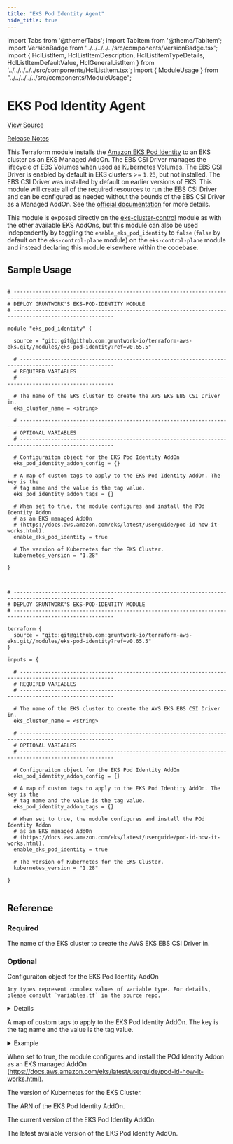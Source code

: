 ```yaml
---
title: "EKS Pod Identity Agent"
hide_title: true
---
```


import Tabs from '@theme/Tabs';
import TabItem from '@theme/TabItem';
import VersionBadge from '../../../../../src/components/VersionBadge.tsx';
import { HclListItem, HclListItemDescription, HclListItemTypeDetails, HclListItemDefaultValue, HclGeneralListItem } from '../../../../../src/components/HclListItem.tsx';
import { ModuleUsage } from "../../../../../src/components/ModuleUsage";

<VersionBadge repoTitle="Amazon EKS" version="0.65.5" />

# EKS Pod Identity Agent

<a href="https://github.com/gruntwork-io/terraform-aws-eks/tree/v0.65.5/modules/eks-pod-identity" className="link-button" title="View the source code for this module in GitHub.">View Source</a>

<a href="https://github.com/gruntwork-io/terraform-aws-eks/releases?q=eks-pod-identity" className="link-button" title="Release notes for only versions which impacted this module.">Release Notes</a>

This Terraform module installs the [Amazon EKS Pod Identity](https://docs.aws.amazon.com/eks/latest/userguide/pod-identities.html) to an EKS cluster as an EKS Managed AddOn. The EBS CSI Driver manages the lifecycle of EBS Volumes when used as Kubernetes Volumes. The EBS CSI Driver is enabled by default in EKS clusters >= `1.23`, but not installed. The EBS CSI Driver was installed by default on earlier versions of EKS. This module will create all of the required resources to run the EBS CSI Driver and can be configured as needed without the bounds of the EBS CSI Driver as a Managed AddOn. See the [official documentation](https://docs.aws.amazon.com/eks/latest/userguide/pod-identities.html) for more details.

This module is exposed directly on the [eks-cluster-control](https://github.com/gruntwork-io/terraform-aws-eks/tree/v0.65.5/modules/eks-cluster-control-plane/) module as with the other available EKS AddOns, but this module can also be used independently by toggling the `enable_eks_pod_identity` to `false` (`false` by default on the `eks-control-plane` module) on the `eks-control-plane` module and instead declaring this module elsewhere within the codebase.

## Sample Usage

<Tabs>
<TabItem value="terraform" label="Terraform" default>

```hcl title="main.tf"

# ------------------------------------------------------------------------------------------------------
# DEPLOY GRUNTWORK'S EKS-POD-IDENTITY MODULE
# ------------------------------------------------------------------------------------------------------

module "eks_pod_identity" {

  source = "git::git@github.com:gruntwork-io/terraform-aws-eks.git//modules/eks-pod-identity?ref=v0.65.5"

  # ----------------------------------------------------------------------------------------------------
  # REQUIRED VARIABLES
  # ----------------------------------------------------------------------------------------------------

  # The name of the EKS cluster to create the AWS EKS EBS CSI Driver in.
  eks_cluster_name = <string>

  # ----------------------------------------------------------------------------------------------------
  # OPTIONAL VARIABLES
  # ----------------------------------------------------------------------------------------------------

  # Configuraiton object for the EKS Pod Identity AddOn
  eks_pod_identity_addon_config = {}

  # A map of custom tags to apply to the EKS Pod Identity AddOn. The key is the
  # tag name and the value is the tag value.
  eks_pod_identity_addon_tags = {}

  # When set to true, the module configures and install the POd Identity Addon
  # as an EKS managed AddOn
  # (https://docs.aws.amazon.com/eks/latest/userguide/pod-id-how-it-works.html).
  enable_eks_pod_identity = true

  # The version of Kubernetes for the EKS Cluster.
  kubernetes_version = "1.28"

}


```

</TabItem>
<TabItem value="terragrunt" label="Terragrunt" default>

```hcl title="terragrunt.hcl"

# ------------------------------------------------------------------------------------------------------
# DEPLOY GRUNTWORK'S EKS-POD-IDENTITY MODULE
# ------------------------------------------------------------------------------------------------------

terraform {
  source = "git::git@github.com:gruntwork-io/terraform-aws-eks.git//modules/eks-pod-identity?ref=v0.65.5"
}

inputs = {

  # ----------------------------------------------------------------------------------------------------
  # REQUIRED VARIABLES
  # ----------------------------------------------------------------------------------------------------

  # The name of the EKS cluster to create the AWS EKS EBS CSI Driver in.
  eks_cluster_name = <string>

  # ----------------------------------------------------------------------------------------------------
  # OPTIONAL VARIABLES
  # ----------------------------------------------------------------------------------------------------

  # Configuraiton object for the EKS Pod Identity AddOn
  eks_pod_identity_addon_config = {}

  # A map of custom tags to apply to the EKS Pod Identity AddOn. The key is the
  # tag name and the value is the tag value.
  eks_pod_identity_addon_tags = {}

  # When set to true, the module configures and install the POd Identity Addon
  # as an EKS managed AddOn
  # (https://docs.aws.amazon.com/eks/latest/userguide/pod-id-how-it-works.html).
  enable_eks_pod_identity = true

  # The version of Kubernetes for the EKS Cluster.
  kubernetes_version = "1.28"

}


```

</TabItem>
</Tabs>




## Reference

<Tabs>
<TabItem value="inputs" label="Inputs" default>

### Required

<HclListItem name="eks_cluster_name" requirement="required" type="string">
<HclListItemDescription>

The name of the EKS cluster to create the AWS EKS EBS CSI Driver in.

</HclListItemDescription>
</HclListItem>

### Optional

<HclListItem name="eks_pod_identity_addon_config" requirement="optional" type="any">
<HclListItemDescription>

Configuraiton object for the EKS Pod Identity AddOn

</HclListItemDescription>
<HclListItemTypeDetails>

```hcl
Any types represent complex values of variable type. For details, please consult `variables.tf` in the source repo.
```

</HclListItemTypeDetails>
<HclListItemDefaultValue defaultValue="{}"/>
<HclGeneralListItem title="More Details">
<details>


```hcl

   EKS add-on advanced configuration via configuration_values must follow the configuration schema for the deployed version of the add-on. 
   See the following AWS Blog for more details on advanced configuration of EKS add-ons: https://aws.amazon.com/blogs/containers/amazon-eks-add-ons-advanced-configuration/
   Example:
   {
     addon_version        = "v1.14.0-eksbuild.1"
     configuration_values = {}
     preserve                 = false
     resolve_conflicts        = "NONE"
     service_account_role_arn = "arn:aws:iam::123456789012:role/role-name"
   }

```
</details>

</HclGeneralListItem>
</HclListItem>

<HclListItem name="eks_pod_identity_addon_tags" requirement="optional" type="map(string)">
<HclListItemDescription>

A map of custom tags to apply to the EKS Pod Identity AddOn. The key is the tag name and the value is the tag value.

</HclListItemDescription>
<HclListItemDefaultValue defaultValue="{}"/>
<HclGeneralListItem title="Examples">
<details>
  <summary>Example</summary>


```hcl
     {
       key1 = "value1"
       key2 = "value2"
     }

```
</details>

</HclGeneralListItem>
</HclListItem>

<HclListItem name="enable_eks_pod_identity" requirement="optional" type="bool">
<HclListItemDescription>

When set to true, the module configures and install the POd Identity Addon as an EKS managed AddOn (https://docs.aws.amazon.com/eks/latest/userguide/pod-id-how-it-works.html).

</HclListItemDescription>
<HclListItemDefaultValue defaultValue="true"/>
</HclListItem>

<HclListItem name="kubernetes_version" requirement="optional" type="string">
<HclListItemDescription>

The version of Kubernetes for the EKS Cluster.

</HclListItemDescription>
<HclListItemDefaultValue defaultValue="&quot;1.28&quot;"/>
</HclListItem>

</TabItem>
<TabItem value="outputs" label="Outputs">

<HclListItem name="eks_pod_identity_addon_arn">
<HclListItemDescription>

The ARN of the EKS Pod Identity AddOn.

</HclListItemDescription>
</HclListItem>

<HclListItem name="eks_pod_identity_addon_current_version">
<HclListItemDescription>

The current version of the EKS Pod Identity AddOn.

</HclListItemDescription>
</HclListItem>

<HclListItem name="eks_pod_identity_addon_latest_version">
<HclListItemDescription>

The latest available version of the EKS Pod Identity AddOn.

</HclListItemDescription>
</HclListItem>

</TabItem>
</Tabs>


<!-- ##DOCS-SOURCER-START
{
  "originalSources": [
    "https://github.com/gruntwork-io/terraform-aws-eks/tree/v0.65.5/modules/eks-pod-identity/readme.md",
    "https://github.com/gruntwork-io/terraform-aws-eks/tree/v0.65.5/modules/eks-pod-identity/variables.tf",
    "https://github.com/gruntwork-io/terraform-aws-eks/tree/v0.65.5/modules/eks-pod-identity/outputs.tf"
  ],
  "sourcePlugin": "module-catalog-api",
  "hash": "d803f4f4df06e7d466772fb5fd690fc8"
}
##DOCS-SOURCER-END -->
